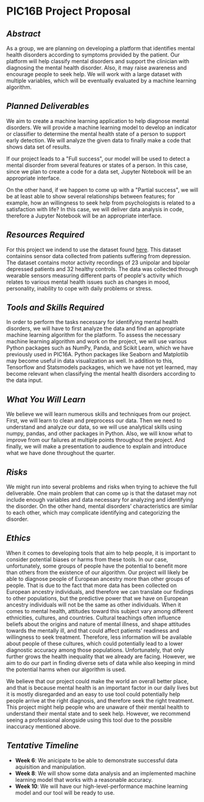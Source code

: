 # PIC16B Project Proposal
## *Abstract*
As a group, we are planning on developing a platform that identifies mental health disorders according to symptoms provided by the patient. Our platform will help classify mental disorders and support the clinician with diagnosing the mental health disorder. Also, it may raise awareness and encourage people to seek help. We will work with a large dataset with multiple variables, which will be eventually evaluated by a machine learning algorithm.

## *Planned Deliverables*
We aim to create a machine learning application to help diagnose mental disorders. We will provide a machine learning model to develop an indicator or classifier to determine the mental health state of a person to support early detection. We will analyze the given data to finally make a code that shows data set of results. 

If our project leads to a "Full success", our model will be used to detect a mental disorder from several features or states of a person. In this case, since we plan to create a code for a data set, Jupyter Notebook will be an appropriate interface.

On the other hand, if we happen to come up with a "Partial success", we will be at least able to show several relationships between features; for example, how an willingness to seek help from psychologists is related to a satisfaction with life? In this case, we will deliver data analysis in code, therefore a Jupyter Notebook will be an appropriate interface.

## *Resources Required*
For this project we indend to use the dataset found [here](https://datasets.simula.no/depresjon). This dataset containins sensor data collected from patients suffering from depression. The dataset contains motor activity recordings of 23 unipolar and bipolar depressed patients and 32 healthy controls. The data was collected through wearable sensors measuring different parts of people's activity which relates to various mental health issues such as changes in mood, personality, inability to cope with daily problems or stress. 

## *Tools and Skills Required*
In order to perform the tasks necessary for identifying mental health disorders, we will have to first analyze the data and find an appropriate machine learning algorithm for the platform. To assess the necessary machine learning algorithm and work on the project, we will use various Python packages such as NumPy, Panda, and Scikit Learn, which we have previously used in PIC16A. Python packages like Seaborn and Matplotlib may become useful in data visualization as well. In addition to this, Tensorflow and Statsmodels packages, which we have not yet learned, may become relevant when classifying the mental health disorders according to the data input. 

## *What You Will Learn*
We believe we will learn numerous skills and techniques from our project. First, we will learn to clean and preprocess our data. Then we need to understand and analyze our data, so we will use analytical skills using numpy, pandas, and other packages in Python. Also, we will know what to improve from our failures at multiple points throughout the project. And finally, we will make a presentation to audience to explain and introduce what we have done throughout the quarter.

## *Risks*
We might run into several problems and risks when trying to achieve the full deliverable. One main problem that can come up is that the dataset may not include enough variables and data necessary for analyzing and identifying the disorder. On the other hand, mental disorders’ characteristics are similar to each other, which may complicate identifying and categorizing the disorder. 

## *Ethics*
When it comes to developing tools that aim to help people, it is important to consider potential biases or harms from these tools. In our case, unfortunately, some groups of people have the potential to benefit more than others from the existence of our algorithm. Our project will likely be able to diagnose people of European ancestry more than other groups of people. That is due to the fact that more data has been collected on European ancestry individuals, and therefore we can translate our findings to other populations, but the predictive power that we have on European ancestry individuals will not be the same as other individuals. When it comes to mental health, attitudes toward this subject vary among different ethnicities, cultures, and countries. Cultural teachings often influence beliefs about the origins and nature of mental illness, and shape attitudes towards the mentally ill, and that could affect patients’ readiness and willingness to seek treatment. Therefore, less information will be available about people of these cultures, which could potentially lead to a lower diagnostic accuracy among those populations. Unfortunately, that only further grows the health inequality that we already are facing. However, we aim to do our part in finding diverse sets of data while also keeping in mind the potential harms when our algorithm is used.

We believe that our project could make the world an overall better place, and that is because mental health is an important factor in our daily lives but it is mostly disregarded and an easy to use tool could potentially help people arrive at the right diagnosis, and therefore seek the right treatment. This project might help people who are unaware of their mental health to understand their mental state and to seek help. However, we recommend seeing a professional alongside using this tool due to the possible inaccuracy mentioned above.


## *Tentative Timeline*
  - **Week 6**: We anicipate to be able to demonstrate successful data aquisition and manipulation. 
  - **Week 8**: We will show some data analysis and an implemented machine learning model that works with a reasonable accuracy.
  - **Week 10**: We will have our high-level-performance machine learning model and our tool will be ready to use.
